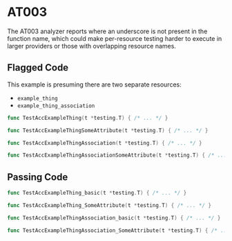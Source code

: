 # AT003

The AT003 analyzer reports where an underscore is not
present in the function name, which could make per-resource testing harder to
execute in larger providers or those with overlapping resource names.

## Flagged Code

This example is presuming there are two separate resources:

- `example_thing`
- `example_thing_association`

```go
func TestAccExampleThing(t *testing.T) { /* ... */ }

func TestAccExampleThingSomeAttribute(t *testing.T) { /* ... */ }

func TestAccExampleThingAssociation(t *testing.T) { /* ... */ }

func TestAccExampleThingAssociationSomeAttribute(t *testing.T) { /* ... */ }
```

## Passing Code

```go
func TestAccExampleThing_basic(t *testing.T) { /* ... */ }

func TestAccExampleThing_SomeAttribute(t *testing.T) { /* ... */ }

func TestAccExampleThingAssociation_basic(t *testing.T) { /* ... */ }

func TestAccExampleThingAssociation_SomeAttribute(t *testing.T) { /* ... */ }
```
